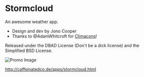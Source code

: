Stormcloud
==========

An awesome weather app.

- Design and dev by Jono Cooper
- Thanks to @AdamWhitcroft for [Climacons](http://adamwhitcroft.com/climacons/)!


Released under the DBAD License (Don't be a dick license) and the Simplified BSD License.

![Promo Image](http://www.caffeinatedco.de/assets/images/stormcloud/app.png)

<http://caffeinatedco.de/apps/stormcloud.html>
